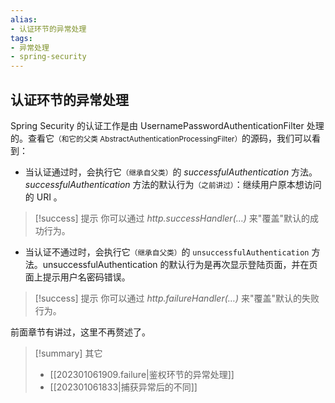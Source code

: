 ```yaml
---
alias: 
- 认证环节的异常处理
tags: 
- 异常处理
- spring-security 
---
```


## 认证环节的异常处理

Spring Security 的认证工作是由 UsernamePasswordAuthenticationFilter 处理的。查看它<small>（和它的父类 AbstractAuthenticationProcessingFilter）</small>的源码，我们可以看到：

- 当认证通过时，会执行它<small>（继承自父类）</small>的 _successfulAuthentication_ 方法。_successfulAuthentication_ 方法的默认行为<small>（之前讲过）</small>：继续用户原本想访问的 URI 。

> [!success] 提示
> 你可以通过 _http.successHandler(…)_ 来"覆盖"默认的成功行为。

- 当认证不通过时，会执行它<small>（继承自父类）</small>的 `unsuccessfulAuthentication` 方法。unsuccessfulAuthentication 的默认行为是再次显示登陆页面，并在页面上提示用户名密码错误。

> [!success] 提示
> 你可以通过 _http.failureHandler(…)_ 来"覆盖"默认的失败行为。

前面章节有讲过，这里不再赘述了。

> [!summary] 其它
> - [[202301061909.failure|鉴权环节的异常处理]]
> - [[202301061833|捕获异常后的不同]]

